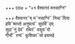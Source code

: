 +++
title = "०१ वैश्वानरं मनसाग्निं"

+++
वैश्वानर᳓म् म᳓नसाग्निं᳓ निचा᳓यिया  
हवि᳓ष्मन्तो अनुषत्यं᳓ सुवर्वि᳓दम्  
सुदा᳓नुं देवं᳓ रथिरं᳓ वसूय᳓वो  
गीर्भी᳓ रण्वं᳓ कुशिका᳓सो हवामहे